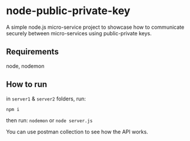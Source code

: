 # node-public-private-key
A simple node.js micro-service project to showcase how to communicate securely between micro-services using public-private keys.

## Requirements
node, nodemon

## How to run
in `server1` & `server2` folders, run:

```
npm i
```

then run: `nodemon` or `node server.js`

You can use postman collection to see how the API works.
